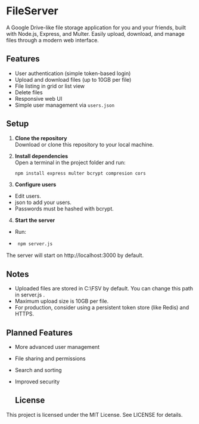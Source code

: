 # FileServer

A Google Drive-like file storage application for you and your friends, built with Node.js, Express, and Multer. Easily upload, download, and manage files through a modern web interface.

## Features

- User authentication (simple token-based login)
- Upload and download files (up to 10GB per file)
- File listing in grid or list view
- Delete files
- Responsive web UI
- Simple user management via `users.json`

## Setup

1. **Clone the repository**  
   Download or clone this repository to your local machine.

2. **Install dependencies**  
   Open a terminal in the project folder and run:
   ```bash
   npm install express multer bcrypt compresion cors
   
3. **Configure users**
 - Edit users.
 - json to add your users.
 - Passwords must be hashed with bcrypt.

4. **Start the server**
- Run:
- ```bash
   npm server.js
  
The server will start on http://localhost:3000 by default.

## Notes
- Uploaded files are stored in C:\FSV by default. You can change this path in server.js .
- Maximum upload size is 10GB per file.
- For production, consider using a persistent token store (like Redis) and HTTPS.

## Planned Features
- More advanced user management
- File sharing and permissions
- Search and sorting
- Improved security

  ## License
This project is licensed under the MIT License. See LICENSE for details.

